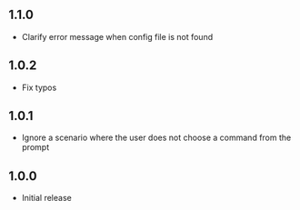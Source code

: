 ## 1.1.0

- Clarify error message when config file is not found

## 1.0.2

- Fix typos

## 1.0.1

- Ignore a scenario where the user does not choose a command from the prompt

## 1.0.0

- Initial release

